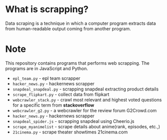 # What is scrapping?
Data scraping is a technique in which a computer program extracts data from human-readable output coming from another program.

# Note
This repository contains programs that performs web scrapping. The programs are in JavaScript and Python.

* `epl_team.py` - epl team scrapper
* `hacker_news.py` - hackernews scrapper
* `snapdeal_snapdeal.py` - scrapping snapdeal extracting product details
* `scrape_flipkart.py` - collect data from flipkart
* `webcrawler_stack.py` - crawl most relevant and highest voted questions for a specific term from <b>stackoverflow</b>
* `webcrawler_g2.py` - a webcrawler for the review forum G2Crowd.com
* `hacker_news.py` - hackernews scrapper
* `snapdeal_spider.js` - scrapping snapdeal using Cheerio.js
* `scrape_myanimelist` - scrape details about anime(rank, episodes, etc.,)
* `21cinema.py` - scrape theater showtimes 21cinema.com